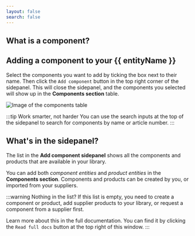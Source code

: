 ```yaml
---
layout: false
search: false
---
```


<script setup>
import { ref, onMounted } from 'vue'
import { useData } from 'vitepress'
import MinidocStyles from '../MinidocStyles.vue'
const { site, frontmatter } = useData()

const entityName = ref('')

onMounted(() => {
  const params = new URLSearchParams(window.location.search);
  entityName.value = params.get('entity') || 'product';
});
</script>

<MinidocStyles />

## What is a component?

<!--@include: ../../documentation/__partials/component-explanation.md -->

## Adding a component to your {{ entityName }}

Select the components you want to add by ticking the box next to their name. Then click the `Add component` button in the top right corner of the sidepanel. This will close the sidepanel, and the components you selected will show up in the **Components section** table.

![Image of the components table](/images/product/added-component.jpg)

:::tip Work smarter, not harder
You can use the search inputs at the top of the sidepanel to search for components by name or article number.
:::

## What's in the sidepanel?

The list in the **Add component sidepanel** shows all the components and products that are available in your library.

You can add both _component entities_ and _product entities_ in the **Components section**. Components and products can be created by you, or imported from your suppliers.

:::warning Nothing in the list?
If this list is empty, you need to create a component or product, add supplier products to your library, or request a component from a supplier first.

Learn more about this in the full documentation. You can find it by clicking the `Read full docs` button at the top right of this window.
:::

<script>
    // loop over all text on the page and return

</script>